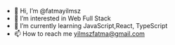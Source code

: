 - 👋 Hi, I’m @fatmayilmsz
- 👀 I’m interested in Web Full Stack
- 🌱 I’m currently learning  JavaScript,React, TypeScript
- 📫 How to reach me yilmszfatma@gmail.com

<!---
fatmayilmsz/fatmayilmsz is a ✨ special ✨ repository because its `README.md` (this file) appears on your GitHub profile.
You can click the Preview link to take a look at your changes.
--->
